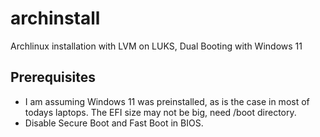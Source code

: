 # archinstall
Archlinux installation with LVM on LUKS, Dual Booting with Windows 11

## Prerequisites
- I am assuming Windows 11 was preinstalled, as is the case in most of todays laptops. The EFI size may not be big, need /boot directory.
- Disable Secure Boot and Fast Boot in BIOS.
